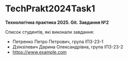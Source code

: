 # TechPrakt2024Task1
**Технологічна практика 2025. Git. Завдання №2**

Список студентів, які виконали завдання:
* Петренко Петро Петрович, група ІПЗ-23-1
* Дзінзілевич Дарина Олександрівна, група ІПЗ-23-2
* https://www.example.com